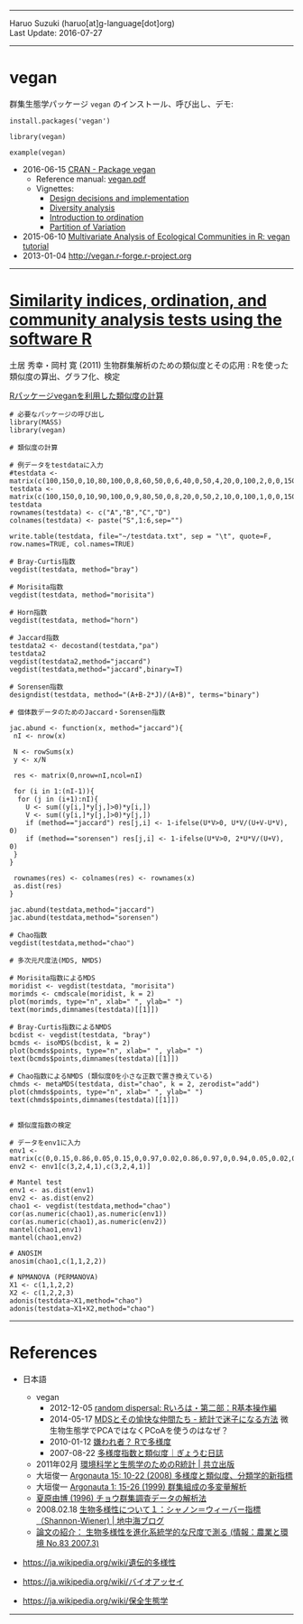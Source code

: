 ----------

Haruo Suzuki (haruo[at]g-language[dot]org)  
Last Update: 2016-07-27  

----------

# vegan

群集生態学パッケージ `vegan` のインストール、呼び出し、デモ:  

    install.packages('vegan')

    library(vegan)

    example(vegan)

- 2016-06-15 [CRAN - Package vegan](https://cran.r-project.org/web/packages/vegan/index.html)
  - Reference manual: [vegan.pdf](https://cran.r-project.org/web/packages/vegan/vegan.pdf)
  - Vignettes:
    - [Design decisions and implementation](https://cran.r-project.org/web/packages/vegan/vignettes/decision-vegan.pdf)
    - [Diversity analysis](https://cran.r-project.org/web/packages/vegan/vignettes/diversity-vegan.pdf)
    - [Introduction to ordination](https://cran.r-project.org/web/packages/vegan/vignettes/intro-vegan.pdf)
    - [Partition of Variation](https://cran.r-project.org/web/packages/vegan/vignettes/partitioning.pdf)
- 2015-06-10 [Multivariate Analysis of Ecological Communities in R: vegan tutorial](http://cc.oulu.fi/~jarioksa/opetus/metodi/vegantutor.pdf)
- 2013-01-04 <http://vegan.r-forge.r-project.org>

----------

# [Similarity indices, ordination, and community analysis tests using the software R](http://ci.nii.ac.jp/naid/110008607838/en)
土居 秀幸・岡村 寛 (2011) 生物群集解析のための類似度とその応用 : Rを使った類似度の算出、グラフ化、検定

[Rパッケージveganを利用した類似度の計算](http://cse.fra.affrc.go.jp/okamura/program/vegan/)

	# 必要なパッケージの呼び出し
	library(MASS)
	library(vegan)

	# 類似度の計算

	# 例データをtestdataに入力
	#testdata <- matrix(c(100,150,0,10,80,100,0,8,60,50,0,6,40,0,50,4,20,0,100,2,0,0,150,0),nrow=4,ncol=6)
    testdata <- matrix(c(100,150,0,10,90,100,0,9,80,50,0,8,20,0,50,2,10,0,100,1,0,0,150,0),nrow=4,ncol=6)
    testdata
	rownames(testdata) <- c("A","B","C","D")
	colnames(testdata) <- paste("S",1:6,sep="")

    write.table(testdata, file="~/testdata.txt", sep = "\t", quote=F, row.names=TRUE, col.names=TRUE)

	# Bray-Curtis指数
	vegdist(testdata, method="bray")

	# Morisita指数
	vegdist(testdata, method="morisita")

	# Horn指数
	vegdist(testdata, method="horn")

	# Jaccard指数
	testdata2 <- decostand(testdata,"pa")
    testdata2
	vegdist(testdata2,method="jaccard")
	vegdist(testdata,method="jaccard",binary=T)

	# Sorensen指数
	designdist(testdata, method="(A+B-2*J)/(A+B)", terms="binary")

	# 個体数データのためのJaccard・Sorensen指数

	jac.abund <- function(x, method="jaccard"){
	 nI <- nrow(x)

	 N <- rowSums(x)
	 y <- x/N

	 res <- matrix(0,nrow=nI,ncol=nI)

	 for (i in 1:(nI-1)){
	  for (j in (i+1):nI){
	    U <- sum((y[i,]*y[j,]>0)*y[i,])
	    V <- sum((y[i,]*y[j,]>0)*y[j,])
	    if (method=="jaccard") res[j,i] <- 1-ifelse(U*V>0, U*V/(U+V-U*V), 0)
	    if (method=="sorensen") res[j,i] <- 1-ifelse(U*V>0, 2*U*V/(U+V), 0)
	 }
	}

	 rownames(res) <- colnames(res) <- rownames(x)
	 as.dist(res)
	}

	jac.abund(testdata,method="jaccard")
	jac.abund(testdata,method="sorensen")

	# Chao指数
	vegdist(testdata,method="chao")

	# 多次元尺度法(MDS, NMDS)

	# Morisita指数によるMDS
	moridist <- vegdist(testdata, "morisita")
	morimds <- cmdscale(moridist, k = 2)
	plot(morimds, type="n", xlab=" ", ylab=" ")
	text(morimds,dimnames(testdata)[[1]])

	# Bray-Curtis指数によるNMDS
	bcdist <- vegdist(testdata, "bray")
	bcmds <- isoMDS(bcdist, k = 2) 
	plot(bcmds$points, type="n", xlab=" ", ylab=" ")
	text(bcmds$points,dimnames(testdata)[[1]])

	# Chao指数によるNMDS (類似度0を小さな正数で置き換えている)
	chmds <- metaMDS(testdata, dist="chao", k = 2, zerodist="add") 
	plot(chmds$points, type="n", xlab=" ", ylab=" ") 
	text(chmds$points,dimnames(testdata)[[1]])


	# 類似度指数の検定

	# データをenv1に入力
	env1 <- matrix(c(0,0.15,0.86,0.05,0.15,0,0.97,0.02,0.86,0.97,0,0.94,0.05,0.02,0.94,0),nrow=4,ncol=4) 
	env2 <- env1[c(3,2,4,1),c(3,2,4,1)]

	# Mantel test
	env1 <- as.dist(env1)
	env2 <- as.dist(env2)
	chao1 <- vegdist(testdata,method="chao")
	cor(as.numeric(chao1),as.numeric(env1))
	cor(as.numeric(chao1),as.numeric(env2))
	mantel(chao1,env1)
	mantel(chao1,env2)

	# ANOSIM
	anosim(chao1,c(1,1,2,2))

	# NPMANOVA (PERMANOVA)
	X1 <- c(1,1,2,2)
	X2 <- c(1,2,2,3)
	adonis(testdata~X1,method="chao")
	adonis(testdata~X1+X2,method="chao")


----------


# References

- 日本語
  - vegan
    - 2012-12-05 [random dispersal: Rいろは・第二部：R基本操作編](http://nhkuma.blogspot.jp/2012/12/rr.html)
    - 2014-05-17 [MDSとその愉快な仲間たち - 統計で迷子になる方法](http://d.hatena.ne.jp/fronori/20140517) 微生物生態学でPCAではなくPCoAを使うのはなぜ？ 
    - 2010-01-12 [嫌われ者？ Rで多様度](http://sususuuu.blog83.fc2.com/blog-entry-127.html)
    - 2007-08-22 [多様度指数と類似度｜ぎょうむ日誌](http://ameblo.jp/green-mercenary/entry-10044262910.html)
  - 2011年02月 [環境科学と生態学のためのR統計 | 共立出版](http://www.kyoritsu-pub.co.jp/bookdetail/9784320057128)
  - 大垣俊一 [Argonauta 15: 10-22 (2008) 多様度と類似度、分類学的新指標](http://www.mus-nh.city.osaka.jp/iso/argo/nl15/nl15-10-22.pdf)
  - 大垣俊一 [Argonauta 1: 15-26 (1999) 群集組成の多変量解析](http://www.mus-nh.city.osaka.jp/iso/argo/nl01/nl01-15-26.html)
  - [夏原由博 (1996) チョウ群集調査データの解析法](http://www.info.human.nagoya-u.ac.jp/~natu/epub/cho.PDF )
  - 2008.02.18 [生物多様性について１：シャノン＝ウィーバー指標（Shannon-Wiener) | 地中海ブログ](http://blog.archiphoto.info/?eid=569433 )
  - [論文の紹介： 生物多様性を進化系統学的な尺度で測る (情報：農業と環境 No.83 2007.3)](http://www.niaes.affrc.go.jp/magazine/083/mgzn08304.html)

- https://ja.wikipedia.org/wiki/遺伝的多様性
- https://ja.wikipedia.org/wiki/バイオアッセイ
- https://ja.wikipedia.org/wiki/保全生態学


----------
